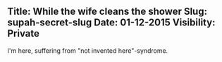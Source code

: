Title: While the wife cleans the shower
Slug: supah-secret-slug
Date: 01-12-2015
Visibility: Private
-------------------------------------------------

I'm here, suffering from "not invented here"-syndrome.
